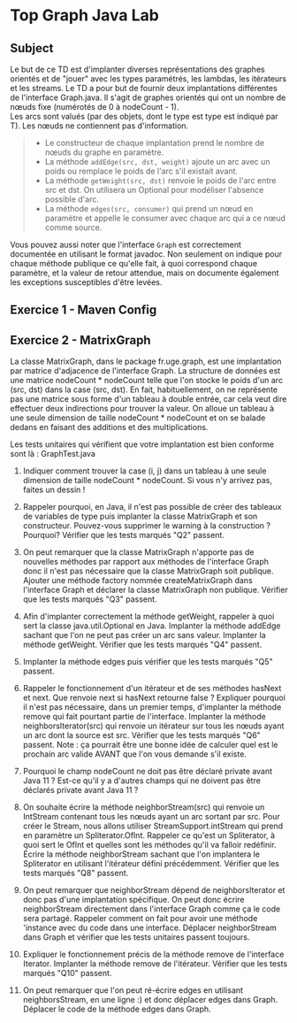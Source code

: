 # Top Graph Java Lab

## Subject
Le but de ce TD est d'implanter diverses représentations des graphes orientés et de "jouer" avec les types paramétrés, les lambdas, les itérateurs et les streams.
Le TD a pour but de fournir deux implantations différentes de l'interface Graph.java. Il s'agit de graphes orientés qui ont un nombre de nœuds fixe (numérotés de 0 à nodeCount - 1). <br>
Les arcs sont valués (par des objets, dont le type est type est indiqué par T). Les nœuds ne contiennent pas d'information.
> - Le constructeur de chaque implantation prend le nombre de nœuds du graphe en paramètre.
> - La méthode `addEdge(src, dst, weight)` ajoute un arc avec un poids ou remplace le poids de l'arc s'il existait avant.
> - La méthode `getWeight(src, dst)` renvoie le poids de l'arc entre src et dst. On utilisera un Optional pour modéliser l'absence possible d'arc.
> - La méthode `edges(src, consumer)` qui prend un nœud en paramètre et appelle le consumer avec chaque arc qui a ce nœud comme source.

Vous pouvez aussi noter que l'interface `Graph` est correctement documentée en utilisant le format javadoc. Non seulement on indique pour chaque méthode publique ce qu'elle fait, à quoi correspond chaque paramètre, et la valeur de retour attendue, mais on documente également les exceptions susceptibles d'être levées.

## Exercice 1 - Maven Config

## Exercice 2 - MatrixGraph
La classe MatrixGraph, dans le package fr.uge.graph, est une implantation par matrice d'adjacence de l'interface Graph. La structure de données est une matrice nodeCount * nodeCount telle que l'on stocke le poids d'un arc (src, dst) dans la case (src, dst).
En fait, habituellement, on ne représente pas une matrice sous forme d'un tableau à double entrée, car cela veut dire effectuer deux indirections pour trouver la valeur. On alloue un tableau à une seule dimension de taille nodeCount * nodeCount et on se balade dedans en faisant des additions et des multiplications.

Les tests unitaires qui vérifient que votre implantation est bien conforme sont là : GraphTest.java

1. Indiquer comment trouver la case (i, j) dans un tableau à une seule dimension de taille nodeCount * nodeCount.
Si vous n'y arrivez pas, faites un dessin !

2. Rappeler pourquoi, en Java, il n'est pas possible de créer des tableaux de variables de type puis implanter la classe MatrixGraph et son constructeur.
Pouvez-vous supprimer le warning à la construction ? Pourquoi?
Vérifier que les tests marqués "Q2" passent.

3. On peut remarquer que la classe MatrixGraph n'apporte pas de nouvelles méthodes par rapport aux méthodes de l'interface Graph donc il n'est pas nécessaire que la classe MatrixGraph soit publique.
Ajouter une méthode factory nommée createMatrixGraph dans l'interface Graph et déclarer la classe MatrixGraph non publique.
Vérifier que les tests marqués "Q3" passent.

4. Afin d'implanter correctement la méthode getWeight, rappeler à quoi sert la classe java.util.Optional en Java.
Implanter la méthode addEdge sachant que l'on ne peut pas créer un arc sans valeur.
Implanter la méthode getWeight.
Vérifier que les tests marqués "Q4" passent.

5. Implanter la méthode edges puis vérifier que les tests marqués "Q5" passent.

6. Rappeler le fonctionnement d'un itérateur et de ses méthodes hasNext et next.
Que renvoie next si hasNext retourne false ?
Expliquer pourquoi il n'est pas nécessaire, dans un premier temps, d'implanter la méthode remove qui fait pourtant partie de l'interface.
Implanter la méthode neighborsIterator(src) qui renvoie un itérateur sur tous les nœuds ayant un arc dont la source est src.
Vérifier que les tests marqués "Q6" passent.
Note : ça pourrait être une bonne idée de calculer quel est le prochain arc valide AVANT que l'on vous demande s'il existe.

7. Pourquoi le champ nodeCount ne doit pas être déclaré private avant Java 11 ?
Est-ce qu'il y a d'autres champs qui ne doivent pas être déclarés private avant Java 11 ?

8. On souhaite écrire la méthode neighborStream(src) qui renvoie un IntStream contenant tous les nœuds ayant un arc sortant par src.
Pour créer le Stream, nous allons utiliser StreamSupport.intStream qui prend en paramètre un Spliterator.OfInt. Rappeler ce qu'est un Spliterator, à quoi sert le OfInt et quelles sont les méthodes qu'il va falloir redéfinir.
Écrire la méthode neighborStream sachant que l'on implantera le Spliterator en utilisant l'itérateur défini précédemment.
Vérifier que les tests marqués "Q8" passent.

9. On peut remarquer que neighborStream dépend de neighborsIterator et donc pas d'une implantation spécifique. On peut donc écrire neighborStream directement dans l'interface Graph comme ça le code sera partagé.
Rappeler comment on fait pour avoir une méthode 'instance avec du code dans une interface.
Déplacer neighborStream dans Graph et vérifier que les tests unitaires passent toujours.

10. Expliquer le fonctionnement précis de la méthode remove de l'interface Iterator.
Implanter la méthode remove de l'itérateur.
Vérifier que les tests marqués "Q10" passent.

11. On peut remarquer que l'on peut ré-écrire edges en utilisant neighborsStream, en une ligne :) et donc déplacer edges dans Graph.
Déplacer le code de la méthode edges dans Graph.
